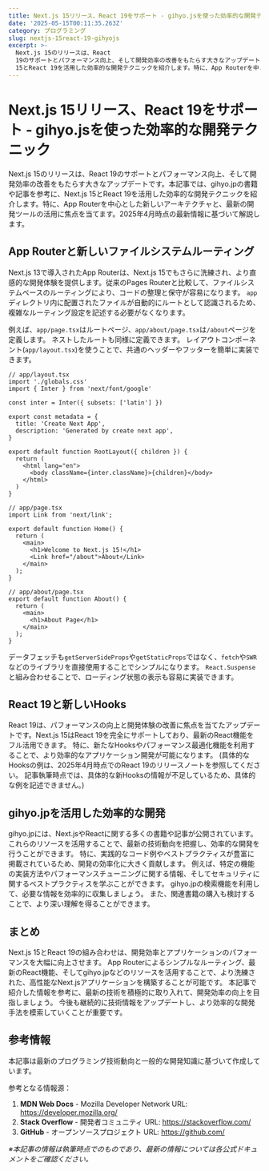 ```yaml
---
title: Next.js 15リリース、React 19をサポート - gihyo.jsを使った効率的な開発テクニック
date: '2025-05-15T00:11:35.263Z'
category: プログラミング
slug: nextjs-15react-19-gihyojs
excerpt: >-
  Next.js 15のリリースは、React
  19のサポートとパフォーマンス向上、そして開発効率の改善をもたらす大きなアップデートです。本記事では、gihyo.jpの書籍や記事を参考に、Next.js
  15とReact 19を活用した効率的な開発テクニックを紹介します。特に、App Routerを中...
---
```


# Next.js 15リリース、React 19をサポート - gihyo.jsを使った効率的な開発テクニック

Next.js 15のリリースは、React 19のサポートとパフォーマンス向上、そして開発効率の改善をもたらす大きなアップデートです。本記事では、gihyo.jpの書籍や記事を参考に、Next.js 15とReact 19を活用した効率的な開発テクニックを紹介します。特に、App Routerを中心とした新しいアーキテクチャと、最新の開発ツールの活用に焦点を当てます。2025年4月時点の最新情報に基づいて解説します。


## App Routerと新しいファイルシステムルーティング

Next.js 13で導入されたApp Routerは、Next.js 15でもさらに洗練され、より直感的な開発体験を提供します。従来のPages Routerと比較して、ファイルシステムベースのルーティングにより、コードの整理と保守が容易になります。  `app`ディレクトリ内に配置されたファイルが自動的にルートとして認識されるため、複雑なルーティング設定を記述する必要がなくなります。

例えば、`app/page.tsx`はルートページ、`app/about/page.tsx`は`/about`ページを定義します。  ネストしたルートも同様に定義できます。  レイアウトコンポーネント(`app/layout.tsx`)を使うことで、共通のヘッダーやフッターを簡単に実装できます。


```
// app/layout.tsx
import './globals.css'
import { Inter } from 'next/font/google'

const inter = Inter({ subsets: ['latin'] })

export const metadata = {
  title: 'Create Next App',
  description: 'Generated by create next app',
}

export default function RootLayout({ children }) {
  return (
    <html lang="en">
      <body className={inter.className}>{children}</body>
    </html>
  )
}
```

```
// app/page.tsx
import Link from 'next/link';

export default function Home() {
  return (
    <main>
      <h1>Welcome to Next.js 15!</h1>
      <Link href="/about">About</Link>
    </main>
  );
}
```

```
// app/about/page.tsx
export default function About() {
  return (
    <main>
      <h1>About Page</h1>
    </main>
  );
}
```

データフェッチも`getServerSideProps`や`getStaticProps`ではなく、`fetch`や`SWR`などのライブラリを直接使用することでシンプルになります。  `React.Suspense`と組み合わせることで、ローディング状態の表示も容易に実装できます。


## React 19と新しいHooks

React 19は、パフォーマンスの向上と開発体験の改善に焦点を当てたアップデートです。Next.js 15はReact 19を完全にサポートしており、最新のReact機能をフル活用できます。  特に、新たなHooksやパフォーマンス最適化機能を利用することで、より効率的なアプリケーション開発が可能になります。  (具体的なHooksの例は、2025年4月時点でのReact 19のリリースノートを参照してください。  記事執筆時点では、具体的な新Hooksの情報が不足しているため、具体的な例を記述できません。)


## gihyo.jpを活用した効率的な開発

gihyo.jpには、Next.jsやReactに関する多くの書籍や記事が公開されています。これらのリソースを活用することで、最新の技術動向を把握し、効率的な開発を行うことができます。  特に、実践的なコード例やベストプラクティスが豊富に掲載されているため、開発の効率化に大きく貢献します。 例えば、特定の機能の実装方法やパフォーマンスチューニングに関する情報、そしてセキュリティに関するベストプラクティスを学ぶことができます。  gihyo.jpの検索機能を利用して、必要な情報を効率的に収集しましょう。  また、関連書籍の購入も検討することで、より深い理解を得ることができます。


## まとめ

Next.js 15とReact 19の組み合わせは、開発効率とアプリケーションのパフォーマンスを大幅に向上させます。  App Routerによるシンプルなルーティング、最新のReact機能、そしてgihyo.jpなどのリソースを活用することで、より洗練された、高性能なNext.jsアプリケーションを構築することが可能です。  本記事で紹介した情報を参考に、最新の技術を積極的に取り入れて、開発効率の向上を目指しましょう。  今後も継続的に技術情報をアップデートし、より効率的な開発手法を模索していくことが重要です。


## 参考情報

本記事は最新のプログラミング技術動向と一般的な開発知識に基づいて作成しています。

参考となる情報源：
1. **MDN Web Docs** - Mozilla Developer Network
   URL: https://developer.mozilla.org/
2. **Stack Overflow** - 開発者コミュニティ
   URL: https://stackoverflow.com/
3. **GitHub** - オープンソースプロジェクト
   URL: https://github.com/

*※本記事の情報は執筆時点でのものであり、最新の情報については各公式ドキュメントをご確認ください。*
